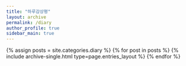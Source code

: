 ```yaml
---
title: "하루감상평"
layout: archive
permalink: /diary
author_profile: true
sidebar_main: true
---
```


{% assign posts = site.categories.diary %}
{% for post in posts %} {% include archive-single.html type=page.entries_layout %} {% endfor %}

